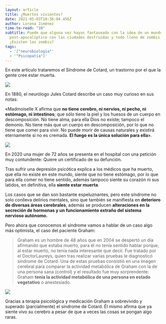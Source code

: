```yaml
---
layout: article
title: ¿Muertos vivientes?
date: 2021-05-03T10:36:04.456Z
author: Lorena Jiménez
time-to-read: "10"
subtitle: Puede que alguna vez hayas fantaseado con la idea de un mundo
  post-apocalíptico con las ciudades destruidas y todo lleno de zombis, pero
  ¿Existen los zombis?
tags:
  - '["neurobiología"'
  - '"Psicopatía"]'
---
```

En este artículo trataremos el Síndrome de Cotard, un trastorno por el que la gente cree estar muerta.

![](https://media.giphy.com/media/I0Z7xEnYL3Fu0/giphy.gif)



En 1880, el neurólogo Jules Cotard describe un caso muy curioso en sus notas:

«Madmoiselle X afirma que **no tiene cerebro, ni nervios, ni pecho, ni estómago, ni intestinos**; que sólo tiene la piel y los huesos de un cuerpo en descomposición. No tiene alma, para ella Dios no existe; tampoco el demonio. No tiene más que un cuerpo en descomposición, por lo que no tiene que comer para vivir. No puede morir de causas naturales y existirá eternamente si no es cremada. **El fuego es la única solución para ella**».

![](https://media.giphy.com/media/3o7527pa7qs9kCG78A/giphy.gif)

En 2020 una mujer de 72 años se presenta en el hospital con una petición muy contundente: Quiere un certificado de su defunción.

Tras sufrir una depresión psicótica explica a los médicos que ha muerto, que ella no existe en este mundo, siente que no tiene estómago, por lo que para ella comer no tiene sentido, además tampoco siente su corazón ni sus latidos, en definitiva, ella **siente estar muerta**.

Los casos que se dan son bastante espeluznantes, pero este síndrome no solo conlleva delirios mentales, sino que también se manifiesta en **deterioro de diversas áreas cerebrales**, además se producen **alteraciones en la secreción de hormonas y un funcionamiento extraño del sistema nervioso autónomo.**

Pero ahora que conocemos el síndrome vamos a hablar de un caso algo más optimista, el caso del paciente Graham:

> Graham es un hombre de 48 años que en 2004 se despertó un día afirmando que estaba muerto, para él no tenía sentido hablar porque, al estar muerto, no tenía nada interesante que decir. Fue tratado por el DoctorLaureys, quien tras realizar varias pruebas le diagnosticó síndrome de Cotard. Una de estas pruebas consistió en una imagen cerebral para comparar la actividad metabólica de Graham con la de una persona sana (control) y el resultado fue muy sorprendente: Graham **tenía la actividad metabólica de una persona en estado vegetativo** o anestesiado.



![](https://fagolambda-436fc1.ingress-baronn.easywp.com/wp-content/uploads/2021/04/A001C51A-4B08-4C51-B781-1EBB6176962A.jpeg)



Gracias a terapia psicológica y medicación Graham a sobrevivido y superado (parcialmente) el síndrome de Cotard. Él mismo afirma que ya siente vivo su cerebro a pesar de que a veces las cosas se pongan algo raras.